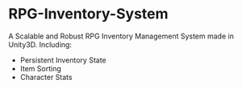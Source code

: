 # RPG-Inventory-System

A Scalable and Robust RPG Inventory Management System made in Unity3D. Including:

- Persistent Inventory State 
- Item Sorting
- Character Stats
